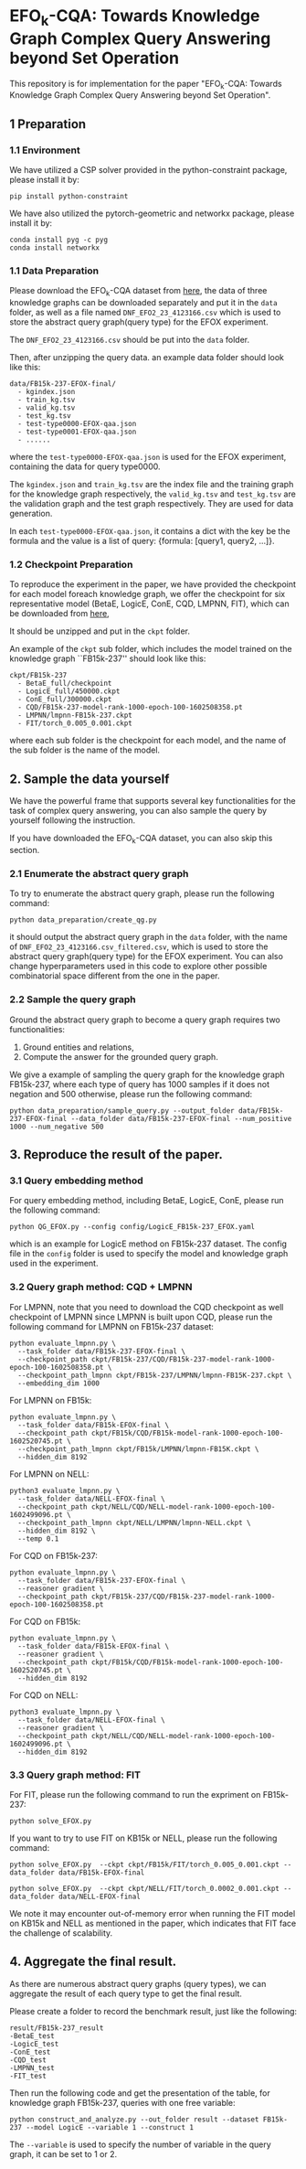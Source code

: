 # EFO<sub>k</sub>-CQA: Towards Knowledge Graph Complex Query Answering beyond Set Operation

This repository is for implementation for the paper "EFO<sub>k</sub>-CQA: Towards Knowledge Graph Complex Query Answering beyond Set Operation".



## 1 Preparation

### 1.1 Environment

We have utilized a CSP solver provided in the python-constraint package, please install it by:
```
pip install python-constraint
```

We have also utilized the pytorch-geometric and networkx package, please install it by:
```
conda install pyg -c pyg
conda install networkx
```


### 1.1 Data Preparation


Please download the EFO<sub>k</sub>-CQA dataset from [here](https://drive.google.com/drive/folders/1kqnRdpcnVdBfbY8eVRIoVUgXdgkU8qd4?usp=sharing), 
the data of three knowledge graphs can be downloaded separately and put it in the `data` folder, as well as a file named 
`DNF_EFO2_23_4123166.csv` which is used to store the abstract query graph(query type) for the EFOX experiment.

The `DNF_EFO2_23_4123166.csv` should be put into the `data` folder.

Then, after unzipping the query data. an example data folder should look like this:
```
data/FB15k-237-EFOX-final/
  - kgindex.json
  - train_kg.tsv
  - valid_kg.tsv
  - test_kg.tsv
  - test-type0000-EFOX-qaa.json 
  - test-type0001-EFOX-qaa.json
  - ......
```

where the `test-type0000-EFOX-qaa.json` is used for the EFOX experiment, containing the data for query type0000. 

The `kgindex.json` and `train_kg.tsv` are the index file and the training graph for the knowledge graph respectively, 
the `valid_kg.tsv` and `test_kg.tsv` are the validation graph and the test graph respectively. They are used for data generation.

In each `test-type0000-EFOX-qaa.json`, it contains a dict with the key be the formula and the value is a list of query:
{formula: [query1, query2, ...]}.




### 1.2 Checkpoint Preparation

To reproduce the experiment in the paper, we have provided the checkpoint for each model foreach knowledge graph, we
offer the checkpoint for six representative model (BetaE, LogicE, ConE, CQD, LMPNN, FIT), which can be downloaded from [here](https://drive.google.com/drive/folders/13S3wpcsZ9t02aOgA11Qd8lvO0JGGENZ2?usp=sharing),


It should be unzipped and put in the `ckpt` folder.

An example of the `ckpt` sub folder, which includes the model trained on the knowledge graph ``FB15k-237'' should look like this:
```
ckpt/FB15k-237
  - BetaE_full/checkpoint
  - LogicE_full/450000.ckpt
  - ConE_full/300000.ckpt
  - CQD/FB15k-237-model-rank-1000-epoch-100-1602508358.pt
  - LMPNN/lmpnn-FB15k-237.ckpt
  - FIT/torch_0.005_0.001.ckpt
```

where each sub folder is the checkpoint for each model, and the name of the sub folder is the name of the model.

## 2. Sample the data yourself

We have the powerful frame that supports several key functionalities for the task of complex query answering, 
you can also sample the query by yourself following the instruction. 

If you have downloaded the EFO<sub>k</sub>-CQA dataset, you can also skip this section.



### 2.1 Enumerate the abstract query graph
To try to enumerate the abstract query graph, please run the following command:
```angular2html
python data_preparation/create_qg.py
```
it should output the abstract query graph in the `data` folder, with the name of `DNF_EFO2_23_4123166.csv_filtered.csv`, 
which is used to store the abstract query graph(query type) for the EFOX experiment. You can also change hyperparameters used 
in this code to explore other possible combinatorial space different from the one in the paper.


### 2.2 Sample the query graph
Ground the abstract query graph to become a query graph requires two functionalities: 
1. Ground entities and relations, 
2. Compute the answer for the grounded query graph.

We give a example of sampling the query graph for the knowledge graph FB15k-237, where each type of query has 
1000 samples if it does not negation and 500 otherwise, please run the following command:

```angular2html
python data_preparation/sample_query.py --output_folder data/FB15k-237-EFOX-final --data_folder data/FB15k-237-EFOX-final --num_positive 1000 --num_negative 500
```

## 3. Reproduce the result of the paper.

### 3.1 Query embedding method
For query embedding method, including BetaE, LogicE, ConE, please run the following command:

```angular2html
python QG_EFOX.py --config config/LogicE_FB15k-237_EFOX.yaml
```

which is an example for LogicE method on FB15k-237 dataset. The config file in the `config` folder is used to specify 
the model and knowledge graph used in the experiment.

### 3.2 Query graph method: CQD + LMPNN

For LMPNN, note that you need to download the CQD checkpoint as well checkpoint of LMPNN since LMPNN is built upon CQD,
please run the following command for LMPNN on FB15k-237 dataset:

```angular2html
python evaluate_lmpnn.py \
  --task_folder data/FB15k-237-EFOX-final \
  --checkpoint_path ckpt/FB15k-237/CQD/FB15k-237-model-rank-1000-epoch-100-1602508358.pt \
  --checkpoint_path_lmpnn ckpt/FB15k-237/LMPNN/lmpnn-FB15K-237.ckpt \
  --embedding_dim 1000
```


For LMPNN on FB15k:
```angular2html
python evaluate_lmpnn.py \
  --task_folder data/FB15k-EFOX-final \
  --checkpoint_path ckpt/FB15k/CQD/FB15k-model-rank-1000-epoch-100-1602520745.pt \
  --checkpoint_path_lmpnn ckpt/FB15k/LMPNN/lmpnn-FB15K.ckpt \
  --hidden_dim 8192 
```


For LMPNN on NELL:

```angular2html
python3 evaluate_lmpnn.py \
  --task_folder data/NELL-EFOX-final \
  --checkpoint_path ckpt/NELL/CQD/NELL-model-rank-1000-epoch-100-1602499096.pt \
  --checkpoint_path_lmpnn ckpt/NELL/LMPNN/lmpnn-NELL.ckpt \
  --hidden_dim 8192 \
  --temp 0.1 
```

For CQD on FB15k-237:
```angular2html
python evaluate_lmpnn.py \
  --task_folder data/FB15k-237-EFOX-final \
  --reasoner gradient \
  --checkpoint_path ckpt/FB15k-237/CQD/FB15k-237-model-rank-1000-epoch-100-1602508358.pt 
```

For CQD on FB15k:

```angular2html
python evaluate_lmpnn.py \
  --task_folder data/FB15k-EFOX-final \
  --reasoner gradient \
  --checkpoint_path ckpt/FB15k/CQD/FB15k-model-rank-1000-epoch-100-1602520745.pt \
  --hidden_dim 8192 
```

For CQD on NELL:

```angular2html
python3 evaluate_lmpnn.py \
  --task_folder data/NELL-EFOX-final \
  --reasoner gradient \
  --checkpoint_path ckpt/NELL/CQD/NELL-model-rank-1000-epoch-100-1602499096.pt \
  --hidden_dim 8192 
```
### 3.3 Query graph method: FIT

For FIT, please run the following command to run the expriment on FB15k-237: 

```angular2html
python solve_EFOX.py 
```
 
If you want to try to use FIT on KB15k or NELL, please run the following command:

```angular2html
python solve_EFOX.py  --ckpt ckpt/FB15k/FIT/torch_0.005_0.001.ckpt --data_folder data/FB15k-EFOX-final
```

```angular2html
python solve_EFOX.py  --ckpt ckpt/NELL/FIT/torch_0.0002_0.001.ckpt --data_folder data/NELL-EFOX-final
```


We note it may encounter out-of-memory error when running the FIT model on KB15k and NELL as mentioned in the paper, 
which indicates that FIT face the challenge of scalability.

## 4. Aggregate the final result.

As there are numerous abstract query graphs (query types), we can aggregate the result of each query type to get the 
final result.

Please create a folder to record the benchmark result, just like the following:
```
result/FB15k-237_result
-BetaE_test
-LogicE_test
-ConE_test
-CQD_test
-LMPNN_test
-FIT_test
```

Then run the following code and get the presentation of the table, for knowledge graph FB15k-237, queries with one free variable: 
```angular2html
python construct_and_analyze.py --out_folder result --dataset FB15k-237 --model LogicE --variable 1 --construct 1
```

The `--variable` is used to specify the number of variable in the query graph, it can be set to 1 or 2.